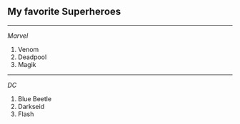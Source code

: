 ## My favorite Superheroes
---
*Marvel*
1. Venom
2. Deadpool
3. Magik
---
*DC*
1. Blue Beetle
2. Darkseid
3. Flash
